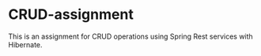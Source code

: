 # CRUD-assignment
This is an assignment for CRUD operations using Spring Rest services with Hibernate. 
